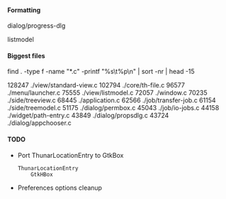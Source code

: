 #### Formatting
    
dialog/progress-dlg

listmodel

#### Biggest files

find . -type f -name "*.c" -printf "%s\t%p\n" | sort -nr | head -15

128247	./view/standard-view.c
102794	./core/th-file.c
96577	./menu/launcher.c
75555	./view/listmodel.c
72057	./window.c
70235	./side/treeview.c
68445	./application.c
62566	./job/transfer-job.c
61154	./side/treemodel.c
51175	./dialog/permbox.c
45043	./job/io-jobs.c
44158	./widget/path-entry.c
43849	./dialog/propsdlg.c
43724	./dialog/appchooser.c



#### TODO

* Port ThunarLocationEntry to GtkBox
    
    ```
    ThunarLocationEntry
        GtkHBox
    ```

* Preferences options cleanup

<property name="last-details-view-column-widths" type="string"
value="50,123,50,50,347,50,50,73,50,91"/>

<!--
metadata

gboolean directory_specific_settings;
thunar_file_get_metadata_setting()

HAVE_LINUX

CTYPE_H
ERRNO_H
FCNTL_H
GRP_H
LIMITS_H
LOCALE_H
MEMORY_H
PATHS_H
PWD_H
SCHED_H
SIGNAL_H
STDARG_H
STDLIB_H
STRING_H
SYS_MMAN_H
SYS_PARAM_H
SYS_STAT_H
SYS_TIME_H
SYS_TYPES_H
SYS_UIO_H
SYS_WAIT_H
TIME_H

AC_FUNC_MMAP()
-->


